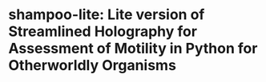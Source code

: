 # shampoo-lite: Lite version of Streamlined Holography for Assessment of Motility in Python for Otherworldly Organisms

